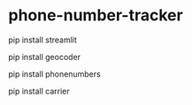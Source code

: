 # phone-number-tracker
pip install streamlit

pip install geocoder

pip install phonenumbers

pip install carrier

